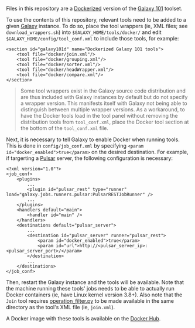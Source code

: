 Files in this repository are a [Dockerized][docker] version of the
[Galaxy 101][g101] toolset.

To use the contents of this repository, relevant tools need to be added
to a given [Galaxy][galaxy] instance. To do so, place the tool wrappers (ie,
XML files; see `download_wrappers.sh`) into `$GALAXY_HOME/tools/docker/` and
edit `$GALAXY_HOME/config/tool_conf.xml` to include those tools, for example:

    <section id="galaxy101d" name="Dockerized Galaxy 101 tools">
        <tool file="docker/join.xml"/>
        <tool file="docker/grouping.xml"/>
        <tool file="docker/sorter.xml"/>
        <tool file="docker/headWrapper.xml"/>
        <tool file="docker/compare.xml"/>
    </section>

> Some tool wrappers exist in the Galaxy source code distribution and are thus
> included with Galaxy instances by default but do not specify a wrapper version.
> This manifests itself with Galaxy not being able to distinguish between multiple
> wrapper versions. As a workaround, to have the Docker tools load in the tool
> panel without removing the distribution tools from `tool_conf.xml`, place the
> Docker tool section at the bottom of the `tool_conf.xml` file.

Next, it is necessary to tell Galaxy to enable Docker when running tools. This
is done in `config/job_conf.xml` by specifying
`<param id="docker_enabled">true</param>` on the desired destination. For
example, if targerting a [Pulsar][pulsar] server, the following configuration
is necessary:

    <?xml version="1.0"?>
    <job_conf>
        <plugins>
            ...
            <plugin id="pulsar_rest" type="runner" load="galaxy.jobs.runners.pulsar:PulsarRESTJobRunner" />
            ...
        </plugins>
        <handlers default="main">
            <handler id="main" />
        </handlers>
        <destinations default="pulsar_server">
            ...
            <destination id="pulsar_server" runner="pulsar_rest">
                <param id="docker_enabled">true</param>
                <param id="url">http://<pulsar_server_ip>:<pulsar_server_port>/</param>
            </destination>
            ...
        </destinations>
    </job_conf>

Then, restart the Galaxy instance and the tools will be available. Note that
the machine running these tools' jobs needs to be able to actually run Docker
containers (ie, have Linux kernel version 3.8+).
Also note that the `Join` tool requires [operation_filter.py][op] to be made
available in the same directory as the tool's XML file (ie, `join.xml`).

A Docker image with these tools is available on the [Docker Hub][dh].



[docker]: http://docker.io/
[g101]: https://usegalaxy.org/galaxy101
[galaxy]: http://galaxyproject.org
[op]: https://raw.githubusercontent.com/galaxyproject/tools-devteam/d155d6caf747a7c59ebd6d5752c942e63a75939f/tool_collections/gops/join/operation_filter.py
[dh]: https://hub.docker.com/u/afgane/
[pulsar]: https://pulsar.readthedocs.org/
